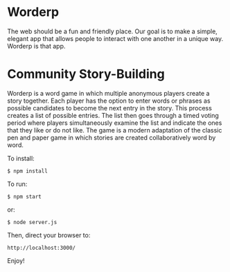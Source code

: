 # Worderp

The web should be a fun and friendly place. Our goal is to make a simple, elegant app that allows people to interact with one another in a unique way. Worderp is that app.

# Community Story-Building

Worderp is a word game in which multiple anonymous players create a story together. Each player has the option to enter words or phrases as possible candidates to become the next entry in the story. This process creates a list of possible entries.  The list then goes through a timed voting period where players simultaneously examine the list and indicate the ones that they like or do not like. The game is a modern adaptation of the classic pen and paper game in which stories are created collaboratively word by word.

To install:

```
$ npm install
```

To run:

```
$ npm start
```

or:

```
$ node server.js
```

Then, direct your browser to:

```
http://localhost:3000/
```

Enjoy!
